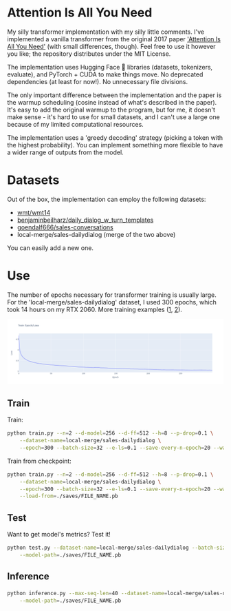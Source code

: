 # Attention Is All You Need

My silly transformer implementation with my silly little comments. I've implemented a vanilla transformer from the original 2017 paper ['Attention Is All You Need'](https://arxiv.org/pdf/1706.03762) (with small differences, though). Feel free to use it however you like; the repository distributes under the MIT License.

The implementation uses Hugging Face 🤗 libraries (datasets, tokenizers, evaluate), and PyTorch + CUDA to make things move. No deprecated dependencies (at least for now!). No unnecessary file divisions.

The only important difference between the implementation and the paper is the warmup scheduling (cosine instead of what's described in the paper). It's easy to add the original warmup to the program, but for me, it doesn't make sense - it's hard to use for small datasets, and I can't use a large one because of my limited computational resources.

The implementation uses a 'greedy decoding' strategy (picking a token with the highest probability). You can implement something more flexible to have a wider range of outputs from the model.

# Datasets

Out of the box, the implementation can employ the following datasets:

- [wmt/wmt14](https://huggingface.co/datasets/wmt/wmt14)
- [benjaminbeilharz/daily_dialog_w_turn_templates](https://huggingface.co/datasets/benjaminbeilharz/daily_dialog_w_turn_templates)
- [goendalf666/sales-conversations](https://huggingface.co/datasets/goendalf666/sales-conversations)
- local-merge/sales-dailydialog (merge of the two above)

You can easily add a new one.

# Use

The number of epochs necessary for transformer training is usually large. For the 'local-merge/sales-dailydialog' dataset, I used 300 epochs, which took 14 hours on my RTX 2060. More training examples ([1](https://github.com/karpathy/nanoGPT), [2](https://github.com/Adityarajora/All-new-projects/blob/master/Chatbot_transformer/transformer_model.ipynb)).

![loss/epoch chart](./misc/loss_epoch.png)

## Train
Train:
```bash
python train.py --n=2 --d-model=256 --d-ff=512 --h=8 --p-drop=0.1 \
    --dataset-name=local-merge/sales-dailydialog \
    --epoch=300 --batch-size=32 --e-ls=0.1 --save-every-n-epoch=20 --warmup-steps=200
```

Train from checkpoint:
```bash
python train.py --n=2 --d-model=256 --d-ff=512 --h=8 --p-drop=0.1 \
    --dataset-name=local-merge/sales-dailydialog \
    --epoch=300 --batch-size=32 --e-ls=0.1 --save-every-n-epoch=20 --warmup-steps=200 \
    --load-from=./saves/FILE_NAME.pb
```

## Test
Want to get model's metrics? Test it!
```bash
python test.py --dataset-name=local-merge/sales-dailydialog --batch-size=32 --e-ls=0.1 \
    --model-path=./saves/FILE_NAME.pb
```

## Inference
```bash
python inference.py --max-seq-len=40 --dataset-name=local-merge/sales-dailydialog \
    --model-path=./saves/FILE_NAME.pb
```
